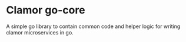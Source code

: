 # Clamor go-core

A simple go library to contain common code and helper logic for writing clamor microservices in go.
